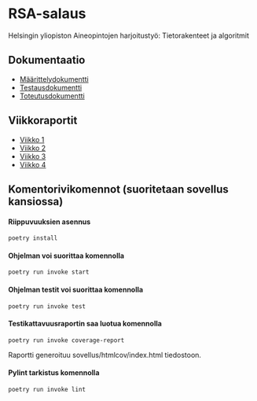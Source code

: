 # RSA-salaus

Helsingin yliopiston Aineopintojen harjoitustyö: Tietorakenteet ja algoritmit

## Dokumentaatio

- [Määrittelydokumentti](https://github.com/ItsTuukka/RSA-salaus_tiralabra/blob/master/dokumentaatio/maarittelydukumentti.md)
- [Testausdokumentti](https://github.com/ItsTuukka/RSA-salaus_tiralabra/blob/master/dokumentaatio/testausdokumentti.md)
- [Toteutusdokumentti](https://github.com/ItsTuukka/RSA-salaus_tiralabra/blob/master/dokumentaatio/toteutusdokumentti.md)

## Viikkoraportit

- [Viikko 1](https://github.com/ItsTuukka/RSA-salaus_tiralabra/blob/master/dokumentaatio/viikkoraportti1.md)
- [Viikko 2](https://github.com/ItsTuukka/RSA-salaus_tiralabra/blob/master/dokumentaatio/viikkoraportti2.md)
- [Viikko 3](https://github.com/ItsTuukka/RSA-salaus_tiralabra/blob/master/dokumentaatio/viikkoraportti3.md)
- [Viikko 4](https://github.com/ItsTuukka/RSA-salaus_tiralabra/blob/master/dokumentaatio/viikkoraportti4.md)

## Komentorivikomennot (suoritetaan sovellus kansiossa)

#### Riippuvuuksien asennus

```
poetry install
```

#### Ohjelman voi suorittaa komennolla 

```
poetry run invoke start
```

#### Ohjelman testit voi suorittaa komennolla

```
poetry run invoke test
```

#### Testikattavuusraportin saa luotua komennolla

```
poetry run invoke coverage-report
```

Raportti generoituu sovellus/htmlcov/index.html tiedostoon.

#### Pylint tarkistus komennolla

```
poetry run invoke lint
```
